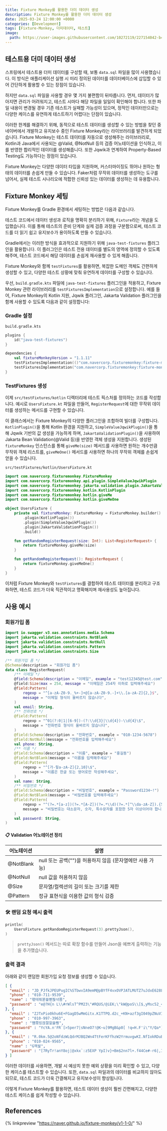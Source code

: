 ```yaml
---
title: Fixture Monkey를 활용한 더미 데이터 생성
description: Fixture Monkey를 활용한 더미 데이터 생성
date: 2025-03-24 12:00:00 +0000
categories: [Development]
tags: [Fixture-Monkey, 더미데이터, 테스트]
image:
  path: https://user-images.githubusercontent.com/10272119/227154042-b43ab281-ac73-4648-ba8f-7f2146cde6d5.png
---
```


## 테스트용 더미 데이터 생성

스프링에서 테스트용 더미 데이터를 구성할 때, 보통 `data.sql` 파일을 많이 사용했습니다. 
이 방식은 애플리케이션 실행 시 미리 정의된 데이터를 데이터베이스에 삽입할 수 있어 간단하게 활용할 수 있는 장점이 있습니다. 

하지만 `data.sql` 파일을 사용할 경우 몇 가지 불편함이 뒤따릅니다. 먼저, 데이터가 많아지면 관리가 어려워지고, 테스트 시마다 해당 파일을 일일이 확인해야 합니다. 
또한 파일 내용이 변경될 경우 기존 테스트가 실패할 가능성이 있으며, 정적인 데이터만으로는 다양한 케이스를 유연하게 테스트하기 어렵다는 단점이 있습니다.

이러한 한계를 해결하기 위해, 동적으로 테스트 데이터를 생성할 수 있는 방법을 찾던 중 네이버에서 개발하고 유지보수 중인 Fixture Monkey라는 라이브러리를 발견하게 되었습니다. 
Fixture Monkey는 테스트 데이터를 자동으로 생성해주는 라이브러리로, Kotlin과 Java에서 사용되는 @Valid, @NotNull 등의 검증 어노테이션을 인식하고, 이를 반영한 합리적인 데이터를 생성해줍니다. 
또한 Jqwik과 연계하여 Property-Based Testing도 가능하다는 장점이 있습니다.

Fixture Monkey는 다양한 데이터 타입을 지원하며, 커스터마이징도 뛰어나 원하는 형태의 데이터를 손쉽게 만들 수 있습니다. 
Faker처럼 무작위 데이터를 생성하는 도구를 넘어서, 실제 테스트 시나리오에 적합한 신뢰성 있는 데이터를 생성하는 데 유용합니다.

## Fixture Monkey 세팅
Fixture Monkey를 Gradle 환경에서 세팅하는 방법은 다음과 같습니다.

테스트 코드에서 데이터 생성과 로직을 명확히 분리하기 위해, `Fixture`라는 개념을 도입했습니다. 이를 통해 테스트의 준비 단계와 실제 검증 과정을 구분함으로써, 테스트 코드를 더 읽기 쉽고 유지보수가 용이하도록 만들 수 있습니다.

Gradle에서는 이러한 방식을 효과적으로 지원하기 위해 `java-test-fixtures` 플러그인을 활용합니다. 이 플러그인은 테스트 전용 데이터를 별도의 영역에 정의할 수 있도록 해주며, 테스트 코드에서 해당 데이터를 손쉽게 재사용할 수 있게 해줍니다.

Fixture Monkey와 함께 `testFixtures`를 활용하면, 복잡한 도메인 객체도 간편하게 생성할 수 있고, 다양한 테스트 상황에 맞춰 유연하게 데이터를 구성할 수 있습니다.

우선, `build.gradle.kts` 파일에 `java-test-fixtures` 플러그인을 적용하고, Fixture Monkey 관련 라이브러리를 `testFixturesImplementation`으로 설정합니다. 예를 들어, Fixture Monkey의 Kotlin 지원, Jqwik 플러그인, Jakarta Validation 플러그인을 함께 사용할 수 있도록 다음과 같이 설정합니다:

### Gradle 설정

`build.gradle.kts`
```kotlin
plugins {
    id("java-test-fixtures")
}

dependencies {
    val fixtureMonkeyVersion = "1.1.11"
    testFixturesImplementation(()"com.navercorp.fixturemonkey:fixture-monkey-starter-kotlin:$fixtureMonkeyVersion")
    testFixturesImplementation("com.navercorp.fixturemonkey:fixture-monkey-jakarta-validation:$fixtureMonkeyVersion")
}
```

### TestFixtures 생성

이제 `src/testFixtures/kotlin` 디렉터리에 테스트 픽스처를 정의하는 코드를 작성합니다. 예시로 `UsersFixture.kt` 파일을 만들어, `RegisterRequest`에 대한 무작위 데이터를 생성하는 메서드를 구현할 수 있습니다.

이 클래스에서는 Fixture Monkey의 다양한 플러그인을 조합하여 빌더를 구성합니다. `KotlinPlugin()`을 통해 Kotlin 환경을 지원하고, `SimpleValueJqwikPlugin()`을 통해 Jqwik 기반의 값 생성을 가능하게 하며, `JakartaValidationPlugin()`을 사용하여 Jakarta Bean Validation(@Valid 등)을 반영한 객체 생성을 지원합니다. 생성된 `fixtureMonkey` 인스턴스를 통해 `giveMe(size)` 메서드를 사용하면 원하는 개수만큼 무작위 객체 리스트를, `giveMeOne()` 메서드를 사용하면 하나의 무작위 객체를 손쉽게 얻을 수 있습니다.

`src/testFixtures/kotlin/UsersFixture.kt`
```kotlin
import com.navercorp.fixturemonkey.FixtureMonkey
import com.navercorp.fixturemonkey.api.plugin.SimpleValueJqwikPlugin
import com.navercorp.fixturemonkey.jakarta.validation.plugin.JakartaValidationPlugin
import com.navercorp.fixturemonkey.kotlin.KotlinPlugin
import com.navercorp.fixturemonkey.kotlin.giveMe
import com.navercorp.fixturemonkey.kotlin.giveMeOne

object UsersFixture {
    private val fixtureMonkey: FixtureMonkey = FixtureMonkey.builder()
        .plugin(KotlinPlugin())
        .plugin(SimpleValueJqwikPlugin())
        .plugin(JakartaValidationPlugin())
        .build()

    fun getRandomRegisterRequest(size: Int): List<RegisterRequest> {
        return fixtureMonkey.giveMe(size)
    }

    fun getRandomRegisterRequest(): RegisterRequest {
        return fixtureMonkey.giveMeOne()
    }
}
```

이처럼 Fixture Monkey와 `testFixtures`를 결합하여 테스트 데이터를 분리하고 구조화하면, 테스트 코드가 더욱 직관적이고 명확해지며 재사용성도 높아집니다.

## 사용 예시

### 회원가입 폼

```kotlin
import io.swagger.v3.oas.annotations.media.Schema
import jakarta.validation.constraints.NotBlank
import jakarta.validation.constraints.NotNull
import jakarta.validation.constraints.Pattern
import jakarta.validation.constraints.Size

/** 회원가입 폼 */
@Schema(description = "회원가입 폼")
data class RegisterRequest(
    /** 이메일 */
    @field:Schema(description = "이메일", example = "test12345@test.com")
    @field:Size(max = 254, message = "이메일은 254자 이하로 입력해주세요")
    @field:Pattern(
        regexp = "^[a-zA-Z0-9._%+-]+@[a-zA-Z0-9.-]+\\.[a-zA-Z]{2,}$",
        message = "이메일 형식이 올바르지 않습니다",
    )
    val email: String,
    /** 전화번호 */
    @field:Pattern(
        regexp = "^01(?:0|1|[6-9])-(?:\\d{3}|\\d{4})-\\d{4}\$",
        message = "전화번호 형식이 올바르지 않습니다",
    )
    @field:Schema(description = "전화번호", example = "010-1234-5678")
    @field:NotNull(message = "전화번호를 입력해주세요")
    val phone: String,
    /** 이름 */
    @field:Schema(description = "이름", example = "홍길동")
    @field:NotBlank(message = "이름을 입력해주세요")
    @field:Pattern(
        regexp = "^[가-힣a-zA-Z]{2,10}\$",
        message = "이름은 한글 또는 영어로만 작성해주세요",
    )
    val name: String,
    /** 비밀번호 */
    @field:Schema(description = "비밀번호", example = "Password1234~!")
    @field:NotBlank(message = "비밀번호를 입력해주세요")
    @field:Pattern(
        regexp = "^(?=.*[a-z])(?=.*[A-Z])(?=.*\\d)(?=.*[^\\da-zA-Z]).{5,}\$",
        message = "비밀번호는 대소문자, 숫자, 특수문자를 포함한 5자 이상이어야 합니다",
    )
    val password: String,
)
```

#### 📋 Validation 어노테이션 정리

| 어노테이션 | 설명                                                      |
| ---------- | --------------------------------------------------------- |
| @NotBlank  | null 또는 공백("")을 허용하지 않음 (문자열에만 사용 가능) |
| @NotNull   | null 값을 허용하지 않음                                   |
| @Size      | 문자열/컬렉션의 길이 또는 크기를 제한                     |
| @Pattern   | 정규 표현식을 이용한 값의 형식 검증                       |

### 🛠 랜덤 요청 예시 출력

```kotlin
println(
    UsersFixture.getRandomRegisterRequest(3).prettyJson(),
)
```

> `prettyJson()` 메서드는 따로 확장 함수를 만들어 Json을 예쁘게 출력하는 기능을 추가했습니다.

### 출력 결과

아래와 같이 랜덤한 회원가입 요청 정보를 생성할 수 있습니다. 

```json
[ {
  "email" : "JD_PJfkJPEUPugIC%STbwvIA9emM@pBYfF4vxOVPJATLMUTZ7uJdxE628L9HPbAAtbbu.ZKKZxqtK",
  "phone" : "010-711-9539",
  "name" : "홳테뮊붇쑕뻗붡샥쬼",
  "password" : "e@?H{n L\\#rWlsT^PM23\"#RQUS/@iEK;\"kW@poS\\[$,yMsc52_<peT d2p`E5am(2}QgZTXTpj,'K(rX~O:C=ffBvE'HJ63sq<AFZ.FL Uw%k\"b&=5c@s,;WYjn5{B,Vijx]p8 q4T8K);[q%c,`}4BT'&qoo}_FY!W8/4Ej6i!+~!te`Ho;{364TJmK,-PqdIM-=:D@>F~&)26pW'S\\9\"5TG21/&;N8lM=ZS%`}R\\ @t1AaL^;kBVx_|A*ioW;-O[*2!Y|s=E'_$7M1|)5Yu8O}9A5,/8O:AQ`,|Z^bR^Tn`L=u+c"
}, {
  "email" : "ZJTxPio0khu6E+FGagD5wMmGitx.K1TTPQ.d2c_+KN+azf3gI049pZNuVI_E0UHR%5tJJBOv.@nEk7DUqAeUgHYMPIu1SyDrUKbtly2B3G3s5CN7QiFLU0b8rtbDIK699swITAt2sO.qSdjH4IxyRtdn4ZI2iwQ.QfpaZlctB",
  "phone" : "010-997-3963",
  "name" : "쩀쫔빙끦졇헡쑳쭹",
  "password" : "YcYA.n'FR`[>5per7|sNneO7!@K~u]9MgB&p0[ !q=H.F'i\"Y/Qa*]^ip28c'\\qsn^XZ34X(()PX&NEF!D` qQQxo>\\EA9&:3n*/gO!)# L1DAb{IxmH~.1{.+]5aQ>\\qH]>x&`}j3!(myqplYT7DK/Qm-A?dHqff`R`OZGg)F*7/H.srQ\"AXN0skCx_|7<~=LmT~a\"_V\\yyAzlMa'>PQg/EuwIU],p-^|t'D[#F'N\\A:.oF<`I8rIoNPzvKH.8ye`<7Y={<<K8KO>T \"fo}K:KPo1ScKB'"
}, {
  "email" : "R.0km.5@2oNfdzWLQdrMJBQ2Wn4TtFerKFfhzW2YrmuvgwKI.NfIokRDuBlbjkaESlQWEJJsllVlhrkUrGUjdhKcMNRPjoeuuhPuAUrImiNWlnZswiPSWYGvmzFIkxKcdUJFIas",
  "phone" : "010-024-9565",
  "name" : "G잭씵",
  "password" : "[7RyTr!anY8oj|@xkx`:z5EXP YpI)v}+Bm$2nn7l+.f44Ce#-r6|,IrQ]Jcrc.dO9xX8x6/Ait)lx:4k29*:/TNnf]w+s\"!E!c^<W1bE}87_JiZ>|7q0,bHDns hwv<\"A$+o}whNH()&LHAQmaAJUG!m/C92dhH.p5Vc2m=GSWC7yM==:m(-`4};&y8XK|m;iH{eVlnF:\"J%C='=X`~eMWB+@3 []r]Qv-:.sL~rj54HAcR[lM>MdZqmyE#y*zi57_G(/8ptMnX`$Bqp4\\$\\f\\3-yW6K#O#[-}.}ga%EY(n\\CJ:rb'"
} ]
```

이러한 데이터를 사용하면, 개발 시 예상치 못한 예외 상황을 미리 확인할 수 있고, 다양한 케이스를 테스트할 수 있습니다. 
또한, `data.sql` 파일과의 데이터를 비교하지 않아도 되므로, 테스트 코드가 더욱 간결해지고 유지보수성이 향상됩니다.

이렇게 Fixture Monkey를 활용하면, 테스트 데이터 생성이 훨씬 간편해지고, 다양한 테스트 케이스를 쉽게 작성할 수 있습니다.


## References

{% linkpreview "https://naver.github.io/fixture-monkey/v1-1-0/" %}
